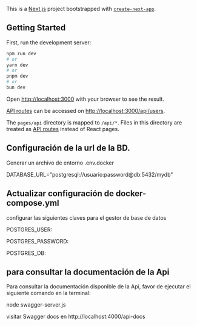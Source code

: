 This is a [Next.js](https://nextjs.org) project bootstrapped with [`create-next-app`](https://nextjs.org/docs/pages/api-reference/create-next-app).

## Getting Started

First, run the development server:

```bash
npm run dev
# or
yarn dev
# or
pnpm dev
# or
bun dev
```

Open [http://localhost:3000](http://localhost:3000) with your browser to see the result.

[API routes](https://nextjs.org/docs/pages/building-your-application/routing/api-routes) can be accessed on [http://localhost:3000/api/users](http://localhost:3000/api/users).

The `pages/api` directory is mapped to `/api/*`. Files in this directory are treated as [API routes](https://nextjs.org/docs/pages/building-your-application/routing/api-routes) instead of React pages.



## Configuración de la url de la BD.
Generar un archivo de entorno
.env.docker

DATABASE_URL="postgresql://usuario:password@db:5432/mydb"

## Actualizar configuración de docker-compose.yml
configurar las siguientes claves para el gestor de base de datos

POSTGRES_USER:

POSTGRES_PASSWORD:

POSTGRES_DB:

## para consultar la documentación de la Api
Para consultar la documentación disponible de la Api, favor de ejecutar el siguiente comando en la terminal:

node swagger-server.js

visitar Swagger docs en http://localhost:4000/api-docs
